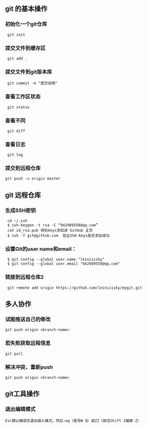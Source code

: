 
##  git 的基本操作

###  初始化一个git仓库
     git init

###  提交文件到缓存区
	 git add . 

### 提交文件到git版本库
	 git commit -m "提交说明" 

### 查看工作区状态
	 git status 

### 查看不同
	 git diff

### 查看日志
	 git log
	 
### 提交到远程仓库
	git push -u origin master


## git 远程仓库
	 
### 生成SSH密钥
     cd ~/.ssh
	 $ ssh-keygen -t rsa -C “942989558@qq.com”
	 cat id_rsa.pub 得到keys添加进 GitHub 主页
	 $ ssh -T git@github.com  验证SSH Keys是否添加成功
	 
### 设置Git的user name和email：
	 $ git config --global user.name "leinizisky"
	 $ git config --global user.email "942989558@qq.com"
	 
###  链接到远程仓库2
     git remote add origin https://github.com/leinizisky/mygit.git


##  多人协作

### 试图推送自己的修改
    git push origin <branch-name>

### 若失败获取远程信息
    git pull

### 解决冲突，重新push
    git push origin <branch-name>




## git工具操作
### 退出编辑模式
    Esc键以确保您退出插入模式，然后:wq（冒号W Q）或ZZ（按住Shift Z偏移-Z）


	 


